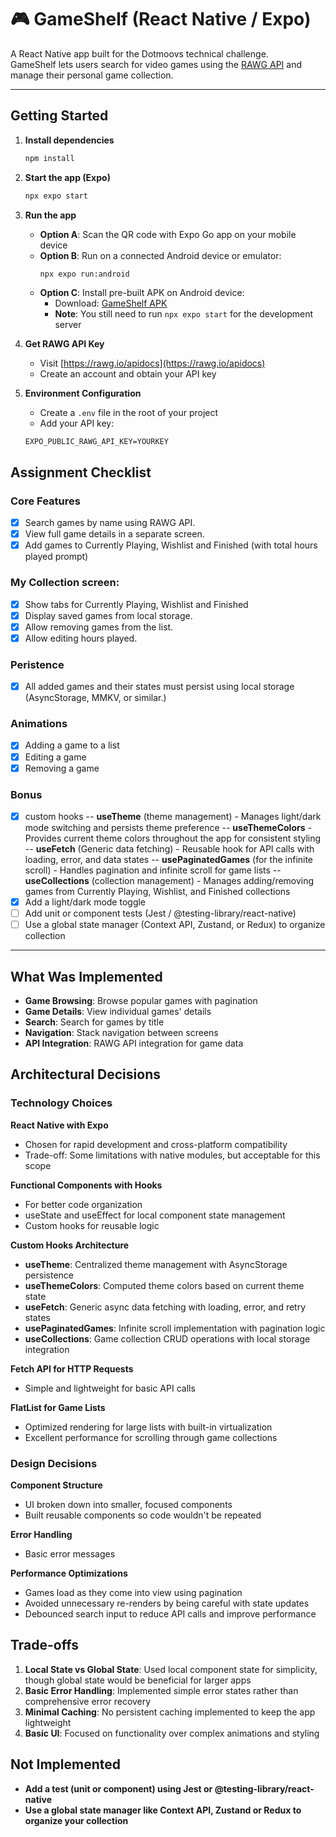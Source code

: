 # 🎮 GameShelf (React Native / Expo)

A React Native app built for the Dotmoovs technical challenge.  
GameShelf lets users search for video games using the [RAWG API](https://rawg.io/apidocs) and manage their personal game collection.

---

## Getting Started

1. **Install dependencies**

   ```bash
   npm install

   ```

2. **Start the app (Expo)**

   ```bash
   npx expo start
   ```

3. **Run the app**

   - **Option A**: Scan the QR code with Expo Go app on your mobile device
   - **Option B**: Run on a connected Android device or emulator:
     ```bash
     npx expo run:android
     ```
   - **Option C**: Install pre-built APK on Android device:
     - Download: [GameShelf APK](https://expo.dev/accounts/tiagomrib/projects/GameShelf/builds/c5cf594a-6b3b-4b2b-b59d-b0f87fe749f9)
     - **Note**: You still need to run `npx expo start` for the development server

4. **Get RAWG API Key**

   - Visit [https://rawg.io/apidocs](https://rawg.io/apidocs)
   - Create an account and obtain your API key

5. **Environment Configuration**
   - Create a `.env` file in the root of your project
   - Add your API key:
   ```
   EXPO_PUBLIC_RAWG_API_KEY=YOURKEY
   ```

## Assignment Checklist

### Core Features

- [x] Search games by name using RAWG API.
- [x] View full game details in a separate screen.
- [x] Add games to Currently Playing, Wishlist and Finished (with total hours played prompt)

### My Collection screen:

- [x] Show tabs for Currently Playing, Wishlist and Finished
- [x] Display saved games from local storage.
- [x] Allow removing games from the list.
- [x] Allow editing hours played.

### Peristence

- [x] All added games and their states must persist using local storage (AsyncStorage, MMKV, or similar.)

### Animations

- [x] Adding a game to a list
- [x] Editing a game
- [x] Removing a game

### Bonus

- [x] custom hooks
      -- **useTheme** (theme management) - Manages light/dark mode switching and persists theme preference
      -- **useThemeColors** - Provides current theme colors throughout the app for consistent styling
      -- **useFetch** (Generic data fetching) - Reusable hook for API calls with loading, error, and data states
      -- **usePaginatedGames** (for the infinite scroll) - Handles pagination and infinite scroll for game lists
      -- **useCollections** (collection management) - Manages adding/removing games from Currently Playing, Wishlist, and Finished collections
- [x] Add a light/dark mode toggle
- [ ] Add unit or component tests (Jest / @testing-library/react-native)
- [ ] Use a global state manager (Context API, Zustand, or Redux) to organize collection

---

## What Was Implemented

- **Game Browsing**: Browse popular games with pagination
- **Game Details**: View individual games' details
- **Search**: Search for games by title
- **Navigation**: Stack navigation between screens
- **API Integration**: RAWG API integration for game data

## Architectural Decisions

### Technology Choices

**React Native with Expo**

- Chosen for rapid development and cross-platform compatibility
- Trade-off: Some limitations with native modules, but acceptable for this scope

**Functional Components with Hooks**

- For better code organization
- useState and useEffect for local component state management
- Custom hooks for reusable logic

**Custom Hooks Architecture**

- **useTheme**: Centralized theme management with AsyncStorage persistence
- **useThemeColors**: Computed theme colors based on current theme state
- **useFetch**: Generic async data fetching with loading, error, and retry states
- **usePaginatedGames**: Infinite scroll implementation with pagination logic
- **useCollections**: Game collection CRUD operations with local storage integration

**Fetch API for HTTP Requests**

- Simple and lightweight for basic API calls

**FlatList for Game Lists**

- Optimized rendering for large lists with built-in virtualization
- Excellent performance for scrolling through game collections

### Design Decisions

**Component Structure**

- UI broken down into smaller, focused components
- Built reusable components so code wouldn't be repeated

**Error Handling**

- Basic error messages

**Performance Optimizations**

- Games load as they come into view using pagination
- Avoided unnecessary re-renders by being careful with state updates
- Debounced search input to reduce API calls and improve performance

## Trade-offs

1. **Local State vs Global State**: Used local component state for simplicity, though global state would be beneficial for larger apps
2. **Basic Error Handling**: Implemented simple error states rather than comprehensive error recovery
3. **Minimal Caching**: No persistent caching implemented to keep the app lightweight
4. **Basic UI**: Focused on functionality over complex animations and styling

## Not Implemented

- **Add a test (unit or component) using Jest or @testing-library/react-native**
- **Use a global state manager like Context API, Zustand or Redux to organize your collection**
